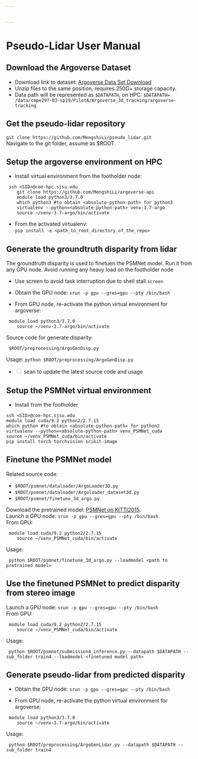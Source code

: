 ```yaml
---


---
```


<h1 id="pseudo-lidar-user-manual">Pseudo-Lidar User Manual</h1>
<h2 id="download-the-argoverse-dataset">Download the Argoverse Dataset</h2>
<ul>
<li>Download link to dataset: <a href="https://www.argoverse.org/data.html#download-link">Argoverse Data Set Download</a></li>
<li>Unzip files to the same position, requires 250G+ storage capacity.</li>
<li>Data path will be represented as <code>$DATAPATH</code>, on HPC: <code>$DATAPATH= /data/cmpe297-03-sp19/PilotA/Argoverse_3d_tracking/argoverse-tracking</code></li>
</ul>
<h2 id="get-the-pseudo-lidar-repository">Get the pseudo-lidar repository</h2>
<p><code>git clone https://github.com/MengshiLi/pseudo_lidar.git</code><br>
Navigate to the git folder, assume as $ROOT.</p>
<h2 id="setup-the-argoverse-environment-on-hpc">Setup the argoverse environment on HPC</h2>
<ul>
<li>Install virtual environment from the footholder node:</li>
</ul>
<pre><code>	ssh &lt;SID&gt;@coe-hpc.sjsu.edu
	git clone https://github.com/MengshiLi/argoverse-api
	module load python3/3.7.0
	which python3 #to obtain &lt;absolute-python-path&gt; for python3
	virtualenv --python=&lt;absolute-python-path&gt; venv-3.7-argo
	source ~/venv-3.7-argo/bin/activate
</code></pre>
<ul>
<li>From the activated virtualenv:<br>
<code>pip install -e &lt;path_to_root_directory_of_the_repo&gt;</code></li>
</ul>
<h2 id="generate-the-groundtruth-disparity-from-lidar">Generate the groundtruth disparity from lidar</h2>
<p>The groundtruth disparity is used to finetuen the PSMNet model. Run it from any GPU node. Avoid running any heavy load on the footholder node</p>
<ul>
<li>
<p>Use screen to avoid task interruption due to shell stall <code>screen</code></p>
</li>
<li>
<p>Obtain the GPU node: <code>srun -p gpu --gres=gpu --pty /bin/bash</code></p>
</li>
<li>
<p>From GPU node, re-activate the python virtual environment for argoverse:</p>
</li>
</ul>
<pre><code>	module load python3/3.7.0
	source ~/venv-3.7-argo/bin/activate
</code></pre>
<p>Source code for generate disparity:</p>
<pre><code>	$ROOT/preprocessing/ArgoGenDisp.py
</code></pre>
<p>Usage: <code>python $ROOT/preprocessing/ArgoGenDisp.py</code></p>
<ul>
<li class="task-list-item"><input type="checkbox" class="task-list-item-checkbox" disabled=""> sean to update the latest source code and usage</li>
</ul>
<h2 id="setup-the-psmnet-virtual-environment">Setup the PSMNet virtual environment</h2>
<ul>
<li>Install from the footholder</li>
</ul>
<pre><code>ssh &lt;SID&gt;@coe-hpc.sjsu.edu
module load cuda/9.2 python2/2.7.15
which python #to obtain &lt;absolute-python-path&gt; for python2
virtualenv --python=&lt;absolute-python-path&gt; venv_PSMNet_cuda
source ~/venv_PSMNet_cuda/bin/activate
pip install torch torchvision scikit-image
</code></pre>
<h2 id="finetune-the-psmnet-model">Finetune the PSMNet model</h2>
<p>Related source code:</p>
<ul>
<li><code>$ROOT/psmnet/dataloader/ArgoLoader3D.py</code></li>
<li><code>$ROOT/psmnet/dataloader/Argoloader_dataset3d.py</code></li>
<li><code>$ROOT/psmnet/finetune_3d_argo.py</code></li>
</ul>
<p>Download the pretrained model: <a href="https://drive.google.com/file/d/1pHWjmhKMG4ffCrpcsp_MTXMJXhgl3kF9/view?usp=sharing">PSMNet on KITTI2015</a>.<br>
Launch a GPU node: <code>srun -p gpu --gres=gpu --pty /bin/bash</code><br>
From GPU:</p>
<pre><code>	module load cuda/9.2 python2/2.7.15
	source ~/venv_PSMNet_cuda/bin/activate
</code></pre>
<p>Usage:</p>
<pre><code>	python $ROOT/psmnet/finetune_3d_argo.py --loadmodel &lt;path to pretrained model&gt;
</code></pre>
<h2 id="use-the-finetuned-psmnet-to-predict-disparity-from-stereo-image">Use the finetuned PSMNet to predict disparity from stereo image</h2>
<p>Launch a GPU node: <code>srun -p gpu --gres=gpu --pty /bin/bash</code><br>
From GPU:</p>
<pre><code>	module load cuda/9.2 python2/2.7.15
	source ~/venv_PSMNet_cuda/bin/activate
</code></pre>
<p>Usage:</p>
<pre><code>	python $ROOT/psmnet/submission4_inference.py --datapath $DATAPATH --sub_folder train4 --loadmodel &lt;finetuned model path&gt;
</code></pre>
<h2 id="generate-pseudo-lidar-from-predicted-disparity">Generate pseudo-lidar from predicted disparity</h2>
<ul>
<li>
<p>Obtain the GPU node: <code>srun -p gpu --gres=gpu --pty /bin/bash</code></p>
</li>
<li>
<p>From GPU node, re-activate the python virtual environment for argoverse:</p>
</li>
</ul>
<pre><code>	module load python3/3.7.0
	source ~/venv-3.7-argo/bin/activate
</code></pre>
<p>Usage:</p>
<pre><code>	python $ROOT/preprocessing/ArgoGenLidar.py --datapath $DATAPATH --sub_folder train4
</code></pre>

